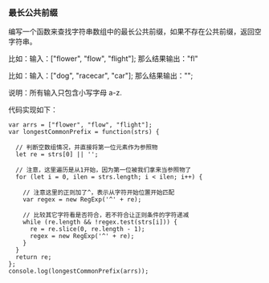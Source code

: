 
### 最长公共前缀

  编写一个函数来查找字符串数组中的最长公共前缀，如果不存在公共前缀，返回空字符串。

  比如：输入：["flower", "flow", "flight"]; 那么结果输出："fl"

  比如：输入：["dog", "racecar", "car"]; 那么结果输出："";

  说明：所有输入只包含小写字母 a-z.

  代码实现如下：
```
var arrs = ["flower", "flow", "flight"];
var longestCommonPrefix = function(strs) {

  // 判断空数组情况，并直接将第一位元素作为参照物
  let re = strs[0] || '';

  // 注意，这里遍历是从1开始，因为第一位被我们拿来当参照物了
  for (let i = 0, ilen = strs.length; i < ilen; i++) {

    // 注意这里的正则加了^，表示从字符开始位置开始匹配
    var regex = new RegExp('^' + re);

    // 比较其它字符看是否符合，若不符合让正则条件的字符递减
    while (re.length && !regex.test(strs[i])) {
      re = re.slice(0, re.length - 1);
      regex = new RegExp('^' + re);
    }
  }
  return re;
};
console.log(longestCommonPrefix(arrs));
```






